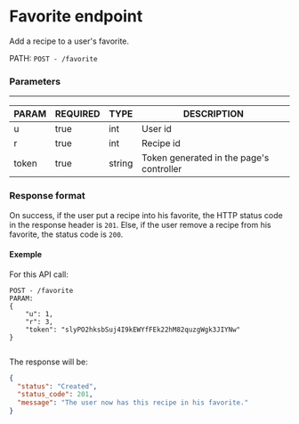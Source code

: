 # Favorite endpoint

Add a recipe to a user's favorite.

PATH: `POST - /favorite`

### Parameters
___
|     PARAM     |    REQUIRED     |   TYPE   | DESCRIPTION                              |
| --------------| --------------- | -------- | ---------------------------------------- |
| u             |      true       | int      | User id                                  |
| r             |      true       | int      | Recipe id                                |
| token         |      true       | string   | Token generated in the page's controller |

### Response format
On success, if the user put a recipe into his favorite, the HTTP status code in the response header is `201`. Else, if the user remove a recipe from his favorite, the status code is `200`.

#### Exemple
For this API call:
```
POST - /favorite
PARAM:
{
	"u": 1,
	"r": 3,
	"token": "slyPO2hksbSuj4I9kEWYfFEk22hM82quzgWgk3JIYNw"
}


```

The response will be:

```JSON
{
  "status": "Created",
  "status_code": 201,
  "message": "The user now has this recipe in his favorite."
}
```
